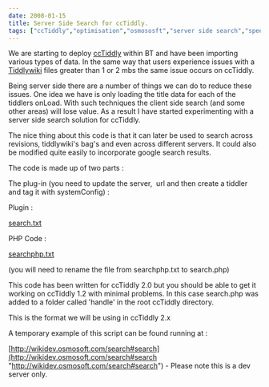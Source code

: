 ```yaml
---
date: 2008-01-15
title: Server Side Search for ccTiddly.
tags: ["ccTiddly","optimisation","osmososft","server side search","speed","tiddlywiki","post"]
---
```

We are starting to deploy [ccTiddly](http://www.tiddlywiki.org/wiki/CcTiddlyDeveloper "ccTiddly") within BT and have been importing various types of data. In the same way that users experience issues with a [Tiddlywiki](http://tiddlywiki.com/ "Tiddlywiki") files greater than 1 or 2 mbs the same issue occurs on ccTiddly.  
  
Being server side there are a number of things we can do to reduce these issues. One idea we have is only loading the title data for each of the tiddlers onLoad. With such techniques the client side search (and some other areas) will lose value. As a result I have started experimenting with a server side search solution for ccTiddly.  
  
The nice thing about this code is that it can later be used to search across revisions, tiddlywiki's bag's and even across different servers. It could also be modified quite easily to incorporate google search results.  
  
The code is made up of two parts :  
  
The plug-in (you need to update the server,  url and then create a tiddler and tag it with systemConfig) :  
  
Plugin :  
  
[search.txt](https://simonmcmanus.files.wordpress.com/2008/01/search.txt "search.txt")  
  
PHP Code :  
  
[searchphp.txt](https://simonmcmanus.files.wordpress.com/2008/01/searchphp.txt "searchphp.txt")  
  
(you will need to rename the file from searchphp.txt to search.php)  
  
This code has been written for ccTiddly 2.0 but you should be able to get it working on ccTiddly 1.2 with minimal problems. In this case search.php was added to a folder called 'handle' in the root ccTiddly directory.  
  
This is the format we will be using in ccTiddly 2.x  
  
A temporary example of this script can be found running at :  
  
[http://wikidev.osmosoft.com/search#search](http://wikidev.osmosoft.com/search#search "http://wikidev.osmosoft.com/search#search") - Please note this is a dev server only.

        